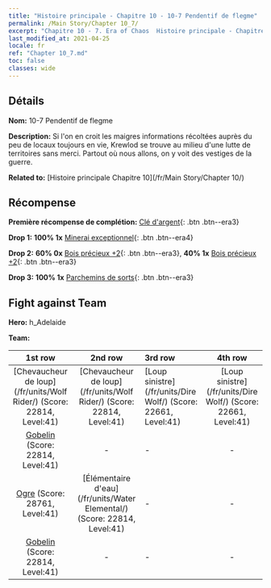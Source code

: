```yaml
---
title: "Histoire principale - Chapitre 10 - 10-7 Pendentif de flegme"
permalink: /Main Story/Chapter 10_7/
excerpt: "Chapitre 10 - 7. Era of Chaos  Histoire principale - Chapitre 10_7. 10-7 Pendentif de flegme"
last_modified_at: 2021-04-25
locale: fr
ref: "Chapter 10_7.md"
toc: false
classes: wide
---
```


## Détails

 **Nom:** 10-7 Pendentif de flegme

 **Description:** Si l'on en croit les maigres informations récoltées auprès du peu de locaux toujours en vie, Krewlod se trouve au milieu d'une lutte de territoires sans merci. Partout où nous allons, on y voit des vestiges de la guerre.

 **Related to:** [Histoire principale Chapitre 10](/fr/Main Story/Chapter 10/)

## Récompense

 **Première récompense de complétion:** [Clé d'argent](/ItemsFR/con_693/){: .btn .btn--era3}

 **Drop 1:** **100% 1x** [Minerai exceptionnel](/ItemsFR/mat_33/){: .btn .btn--era4}

 **Drop 2:** **60% 0x** [Bois précieux +2](/ItemsFR/mat_27/){: .btn .btn--era3}, **40% 1x** [Bois précieux +2](/ItemsFR/mat_27/){: .btn .btn--era3}

 **Drop 3:** **100% 1x** [Parchemins de sorts](/ItemsFR/con_694/){: .btn .btn--era3}


## Fight against Team
 **Hero:** h_Adelaide

 **Team:**


  | 1st row | 2nd row | 3rd row | 4th row |
  |:----:|:----:|:----|:----:|
  | [Chevaucheur de loup](/fr/units/Wolf Rider/) (Score: 22814, Level:41)  | [Chevaucheur de loup](/fr/units/Wolf Rider/) (Score: 22814, Level:41)  | [Loup sinistre](/fr/units/Dire Wolf/) (Score: 22661, Level:41)  | [Loup sinistre](/fr/units/Dire Wolf/) (Score: 22661, Level:41)  |
  | [Gobelin](/fr/units/Goblin/) (Score: 22814, Level:41)  | - | - | - |
  | [Ogre](/fr/units/Ogre/) (Score: 28761, Level:41)  | [Élémentaire d'eau](/fr/units/Water Elemental/) (Score: 22814, Level:41)  | - | - |
  | [Gobelin](/fr/units/Goblin/) (Score: 22814, Level:41)  | - | - | - |


